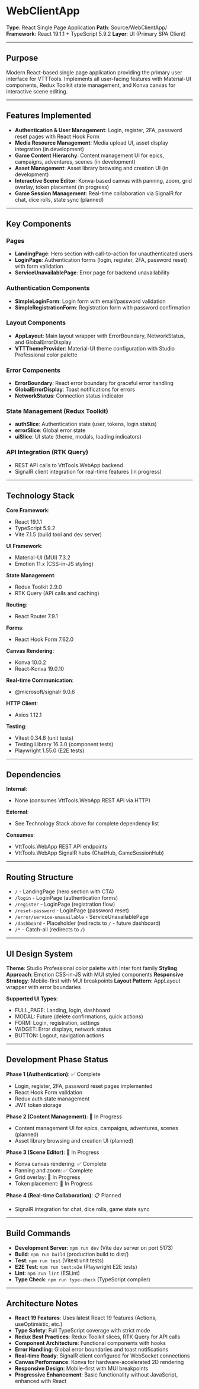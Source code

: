 # WebClientApp

**Type**: React Single Page Application
**Path**: Source/WebClientApp/
**Framework**: React 19.1.1 + TypeScript 5.9.2
**Layer**: UI (Primary SPA Client)

---

## Purpose

Modern React-based single page application providing the primary user interface for VTTTools. Implements all user-facing features with Material-UI components, Redux Toolkit state management, and Konva canvas for interactive scene editing.

---

## Features Implemented

- **Authentication & User Management**: Login, register, 2FA, password reset pages with React Hook Form
- **Media Resource Management**: Media upload UI, asset display integration (in development)
- **Game Content Hierarchy**: Content management UI for epics, campaigns, adventures, scenes (in development)
- **Asset Management**: Asset library browsing and creation UI (in development)
- **Interactive Scene Editor**: Konva-based canvas with panning, zoom, grid overlay, token placement (in progress)
- **Game Session Management**: Real-time collaboration via SignalR for chat, dice rolls, state sync (planned)

---

## Key Components

### Pages
- **LandingPage**: Hero section with call-to-action for unauthenticated users
- **LoginPage**: Authentication forms (login, register, 2FA, password reset) with form validation
- **ServiceUnavailablePage**: Error page for backend unavailability

### Authentication Components
- **SimpleLoginForm**: Login form with email/password validation
- **SimpleRegistrationForm**: Registration form with password confirmation

### Layout Components
- **AppLayout**: Main layout wrapper with ErrorBoundary, NetworkStatus, and GlobalErrorDisplay
- **VTTThemeProvider**: Material-UI theme configuration with Studio Professional color palette

### Error Components
- **ErrorBoundary**: React error boundary for graceful error handling
- **GlobalErrorDisplay**: Toast notifications for errors
- **NetworkStatus**: Connection status indicator

### State Management (Redux Toolkit)
- **authSlice**: Authentication state (user, tokens, login status)
- **errorSlice**: Global error state
- **uiSlice**: UI state (theme, modals, loading indicators)

### API Integration (RTK Query)
- REST API calls to VttTools.WebApp backend
- SignalR client integration for real-time features (in progress)

---

## Technology Stack

**Core Framework**:
- React 19.1.1
- TypeScript 5.9.2
- Vite 7.1.5 (build tool and dev server)

**UI Framework**:
- Material-UI (MUI) 7.3.2
- Emotion 11.x (CSS-in-JS styling)

**State Management**:
- Redux Toolkit 2.9.0
- RTK Query (API calls and caching)

**Routing**:
- React Router 7.9.1

**Forms**:
- React Hook Form 7.62.0

**Canvas Rendering**:
- Konva 10.0.2
- React-Konva 19.0.10

**Real-time Communication**:
- @microsoft/signalr 9.0.6

**HTTP Client**:
- Axios 1.12.1

**Testing**:
- Vitest 0.34.6 (unit tests)
- Testing Library 16.3.0 (component tests)
- Playwright 1.55.0 (E2E tests)

---

## Dependencies

**Internal**:
- None (consumes VttTools.WebApp REST API via HTTP)

**External**:
- See Technology Stack above for complete dependency list

**Consumes**:
- VttTools.WebApp REST API endpoints
- VttTools.WebApp SignalR hubs (ChatHub, GameSessionHub)

---

## Routing Structure

- `/` - LandingPage (hero section with CTA)
- `/login` - LoginPage (authentication forms)
- `/register` - LoginPage (registration flow)
- `/reset-password` - LoginPage (password reset)
- `/error/service-unavailable` - ServiceUnavailablePage
- `/dashboard` - Placeholder (redirects to `/` - future dashboard)
- `/*` - Catch-all (redirects to `/`)

---

## UI Design System

**Theme**: Studio Professional color palette with Inter font family
**Styling Approach**: Emotion CSS-in-JS with MUI styled components
**Responsive Strategy**: Mobile-first with MUI breakpoints
**Layout Pattern**: AppLayout wrapper with error boundaries

**Supported UI Types**:
- FULL_PAGE: Landing, login, dashboard
- MODAL: Future (delete confirmations, quick actions)
- FORM: Login, registration, settings
- WIDGET: Error displays, network status
- BUTTON: Logout, navigation actions

---

## Development Phase Status

**Phase 1 (Authentication)**: ✅ Complete
- Login, register, 2FA, password reset pages implemented
- React Hook Form validation
- Redux auth state management
- JWT token storage

**Phase 2 (Content Management)**: 🚧 In Progress
- Content management UI for epics, campaigns, adventures, scenes (planned)
- Asset library browsing and creation UI (planned)

**Phase 3 (Scene Editor)**: 🚧 In Progress
- Konva canvas rendering: ✅ Complete
- Panning and zoom: ✅ Complete
- Grid overlay: 🚧 In Progress
- Token placement: 🚧 In Progress

**Phase 4 (Real-time Collaboration)**: 📋 Planned
- SignalR integration for chat, dice rolls, game state sync

---

## Build Commands

- **Development Server**: `npm run dev` (Vite dev server on port 5173)
- **Build**: `npm run build` (production build to dist/)
- **Test**: `npm run test` (Vitest unit tests)
- **E2E Test**: `npm run test:e2e` (Playwright E2E tests)
- **Lint**: `npm run lint` (ESLint)
- **Type Check**: `npm run type-check` (TypeScript compiler)

---

## Architecture Notes

- **React 19 Features**: Uses latest React 19 features (Actions, useOptimistic, etc.)
- **Type Safety**: Full TypeScript coverage with strict mode
- **Redux Best Practices**: Redux Toolkit slices, RTK Query for API calls
- **Component Architecture**: Functional components with hooks
- **Error Handling**: Global error boundaries and toast notifications
- **Real-time Ready**: SignalR client configured for WebSocket connections
- **Canvas Performance**: Konva for hardware-accelerated 2D rendering
- **Responsive Design**: Mobile-first with MUI breakpoints
- **Progressive Enhancement**: Basic functionality without JavaScript, enhanced with React
